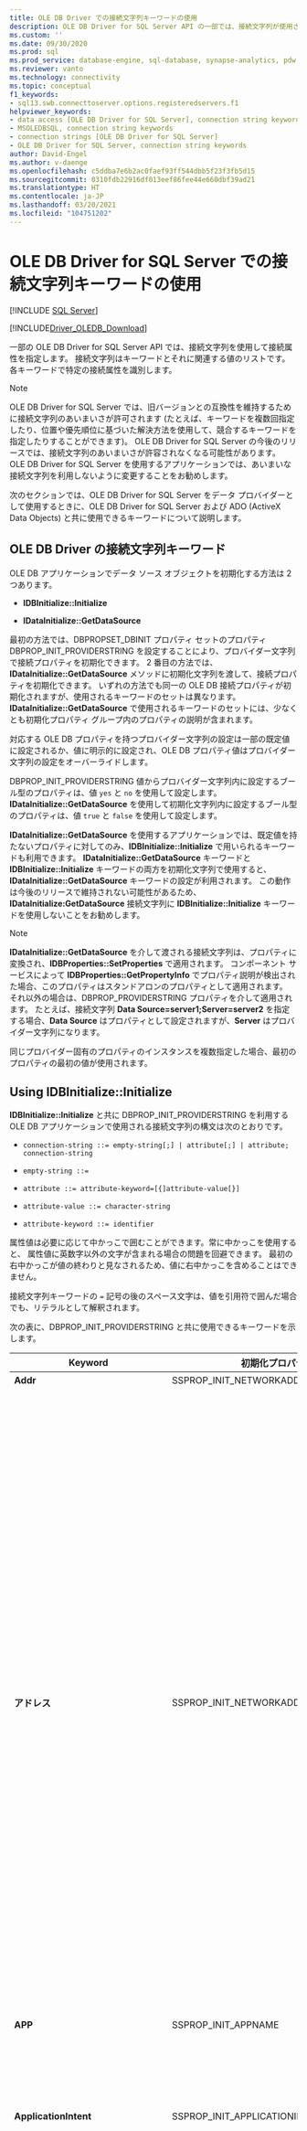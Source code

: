 ```yaml
---
title: OLE DB Driver での接続文字列キーワードの使用
description: OLE DB Driver for SQL Server API の一部では、接続文字列が使用されます。これは、特定の接続属性を識別するキーワードと値の一覧です。
ms.custom: ''
ms.date: 09/30/2020
ms.prod: sql
ms.prod_service: database-engine, sql-database, synapse-analytics, pdw
ms.reviewer: vanto
ms.technology: connectivity
ms.topic: conceptual
f1_keywords:
- sql13.swb.connecttoserver.options.registeredservers.f1
helpviewer_keywords:
- data access [OLE DB Driver for SQL Server], connection string keywords
- MSOLEDBSQL, connection string keywords
- connection strings [OLE DB Driver for SQL Server]
- OLE DB Driver for SQL Server, connection string keywords
author: David-Engel
ms.author: v-daenge
ms.openlocfilehash: c5ddba7e6b2ac0faef93ff544dbb5f23f3fb5d15
ms.sourcegitcommit: 0310fdb22916df013eef86fee44e660dbf39ad21
ms.translationtype: HT
ms.contentlocale: ja-JP
ms.lasthandoff: 03/20/2021
ms.locfileid: "104751202"
---
```

# <a name="using-connection-string-keywords-with-ole-db-driver-for-sql-server"></a>OLE DB Driver for SQL Server での接続文字列キーワードの使用
[!INCLUDE [SQL Server](../../../includes/applies-to-version/sql-asdb-asdbmi-asa-pdw.md)]

[!INCLUDE[Driver_OLEDB_Download](../../../includes/driver_oledb_download.md)]

  一部の OLE DB Driver for SQL Server API では、接続文字列を使用して接続属性を指定します。 接続文字列はキーワードとそれに関連する値のリストです。各キーワードで特定の接続属性を識別します。  
  
> [!NOTE]
> OLE DB Driver for SQL Server では、旧バージョンとの互換性を維持するために接続文字列のあいまいさが許可されます (たとえば、キーワードを複数回指定したり、位置や優先順位に基づいた解決方法を使用して、競合するキーワードを指定したりすることができます)。 OLE DB Driver for SQL Server の今後のリリースでは、接続文字列のあいまいさが許容されなくなる可能性があります。 OLE DB Driver for SQL Server を使用するアプリケーションでは、あいまいな接続文字列を利用しないように変更することをお勧めします。  
  
 次のセクションでは、OLE DB Driver for SQL Server をデータ プロバイダーとして使用するときに、OLE DB Driver for SQL Server および ADO (ActiveX Data Objects) と共に使用できるキーワードについて説明します。  

## <a name="ole-db-driver-connection-string-keywords"></a>OLE DB Driver の接続文字列キーワード  

 OLE DB アプリケーションでデータ ソース オブジェクトを初期化する方法は 2 つあります。  
  
-   **IDBInitialize::Initialize**  
  
-   **IDataInitialize::GetDataSource**  
  
 最初の方法では、DBPROPSET_DBINIT プロパティ セットのプロパティ DBPROP_INIT_PROVIDERSTRING を設定することにより、プロバイダー文字列で接続プロパティを初期化できます。 2 番目の方法では、**IDataInitialize::GetDataSource** メソッドに初期化文字列を渡して、接続プロパティを初期化できます。 いずれの方法でも同一の OLE DB 接続プロパティが初期化されますが、使用されるキーワードのセットは異なります。 **IDataInitialize::GetDataSource** で使用されるキーワードのセットには、少なくとも初期化プロパティ グループ内のプロパティの説明が含まれます。  
  
 対応する OLE DB プロパティを持つプロバイダー文字列の設定は一部の既定値に設定されるか、値に明示的に設定され、OLE DB プロパティ値はプロバイダー文字列の設定をオーバーライドします。  
  
 DBPROP_INIT_PROVIDERSTRING 値からプロバイダー文字列内に設定するブール型のプロパティは、値 `yes` と `no` を使用して設定します。 **IDataInitialize::GetDataSource** を使用して初期化文字列内に設定するブール型のプロパティは、値 `true` と `false` を使用して設定します。  
  
 **IDataInitialize::GetDataSource** を使用するアプリケーションでは、既定値を持たないプロパティに対してのみ、**IDBInitialize::Initialize** で用いられるキーワードも利用できます。 **IDataInitialize::GetDataSource** キーワードと **IDBInitialize::Initialize** キーワードの両方を初期化文字列で使用すると、**IDataInitialize::GetDataSource** キーワードの設定が利用されます。 この動作は今後のリリースで維持されない可能性があるため、**IDataInitialize:GetDataSource** 接続文字列に **IDBInitialize::Initialize** キーワードを使用しないことをお勧めします。  
  
> [!NOTE]  
>  **IDataInitialize::GetDataSource** を介して渡される接続文字列は、プロパティに変換され、**IDBProperties::SetProperties** で適用されます。 コンポーネント サービスによって **IDBProperties::GetPropertyInfo** でプロパティ説明が検出された場合、このプロパティはスタンドアロンのプロパティとして適用されます。 それ以外の場合は、DBPROP_PROVIDERSTRING プロパティを介して適用されます。 たとえば、接続文字列 **Data Source=server1;Server=server2** を指定する場合、**Data Source** はプロパティとして設定されますが、**Server** はプロバイダー文字列になります。  
  
 同じプロバイダー固有のプロパティのインスタンスを複数指定した場合、最初のプロパティの最初の値が使用されます。  

## <a name="using-idbinitializeinitialize"></a>Using IDBInitialize::Initialize

 **IDBInitialize::Initialize** と共に DBPROP_INIT_PROVIDERSTRING を利用する OLE DB アプリケーションで使用される接続文字列の構文は次のとおりです。  
  
 - `connection-string ::= empty-string[;] | attribute[;] | attribute; connection-string`  
  
 - `empty-string ::=`  
  
 - `attribute ::= attribute-keyword=[{]attribute-value[}]`  
  
 - `attribute-value ::= character-string`  
  
 - `attribute-keyword ::= identifier`  
  
 属性値は必要に応じて中かっこで囲むことができます。常に中かっこを使用すると、 属性値に英数字以外の文字が含まれる場合の問題を回避できます。 最初の右中かっこが値の終わりと見なされるため、値に右中かっこを含めることはできません。  
  
 接続文字列キーワードの `=` 記号の後のスペース文字は、値を引用符で囲んだ場合でも、リテラルとして解釈されます。  
  
 次の表に、DBPROP_INIT_PROVIDERSTRING と共に使用できるキーワードを示します。  
  
|Keyword|初期化プロパティ|説明|  
|-------------|-----------------------------|-----------------|  
|**Addr**|SSPROP_INIT_NETWORKADDRESS|**Address** のシノニム。|  
|**アドレス**|SSPROP_INIT_NETWORKADDRESS|[!INCLUDE[ssNoVersion](../../../includes/ssnoversion-md.md)] のインスタンスを実行しているサーバーのネットワーク アドレス。 **Address** は、通常、サーバーのネットワーク名ですが、パイプ、IP アドレス、または TCP/IP ポートとソケット アドレスなど、他の名前を指定してもかまいません。<br /><br /> IP アドレスを指定する場合は、[!INCLUDE[ssNoVersion](../../../includes/ssnoversion-md.md)] 構成マネージャーで TCP/IP または名前付きパイプ プロトコルが有効になっていることを確認します。<br /><br /> OLE DB Driver for SQL Server を使用する場合、**Address** の値が、接続文字列で **Server** に渡される値より優先されます。 `Address=;` の場合は、**Server** キーワードで指定されているサーバーに接続されますが、`Address= ;, Address=.;`、`Address=localhost;`、および `Address=(local);` の場合はすべて、ローカル サーバーに接続されることにも注意してください。<br /><br /> **Address** キーワードの完全な構文は次のとおりです。<br /><br /> [_protocol_ **:** ]_Address_[ **,** _port &#124;\pipe\pipename_]<br /><br /> _protocol_ には、 **tcp** (TCP/IP)、 **lpc** (共有メモリ)、または **np** (名前付きパイプ) を指定できます。 プロトコルの詳細については、「[クライアント プロトコルの構成](../../../database-engine/configure-windows/configure-client-protocols.md)」を参照してください。<br /><br /> _protocol_ も **Network** キーワードも指定されない場合、OLE DB Driver for SQL Server では [!INCLUDE[ssNoVersion](../../../includes/ssnoversion-md.md)] 構成マネージャーで指定されたプロトコルの順序が使用されます。<br /><br /> *port* は、指定したサーバー上の接続先のポートです。 既定では、[!INCLUDE[ssNoVersion](../../../includes/ssnoversion-md.md)] はポート 1433 を使用します。|   
|**APP**|SSPROP_INIT_APPNAME|アプリケーションを識別する文字列。|  
|**ApplicationIntent**|SSPROP_INIT_APPLICATIONINTENT|アプリケーションがサーバーに接続するときのワークロードのタイプを宣言します。 設定可能な値は `ReadOnly` および `ReadWrite` です。<br /><br /> 既定では、 `ReadWrite`です。 [!INCLUDE[ssHADR](../../../includes/sshadr-md.md)] の OLE DB Driver for SQL Server によるサポートの詳細については、「[OLE DB Driver for SQL Server の高可用性、ディザスター リカバリーに関するサポート](../features/oledb-driver-for-sql-server-support-for-high-availability-disaster-recovery.md)」を参照してください。|  
|**AttachDBFileName**|SSPROP_INIT_FILENAME|アタッチできるデータベースのプライマリ ファイルの名前 (完全なパス名を含む)。 **AttachDBFileName** を使用するには、プロバイダー文字列の Database キーワードでデータベース名を指定する必要もあります。 データベースが以前にアタッチされていた場合、[!INCLUDE[ssNoVersion](../../../includes/ssnoversion-md.md)] により再アタッチされることはありません (アタッチされたデータベースがその接続の既定のデータベースとして使用されます)。|  
|**Authentication**<a href="#table1_1"><sup id="table1_authmode">**1**</sup></a>|SSPROP_AUTH_MODE|使用される SQL または Active Directory 認証を指定します。 有効な値は次のとおりです。<br/><ul><li>`(not set)`:他のキーワードによって決定される認証モード。</li><li>`ActiveDirectoryPassword:` Azure Active Directory の ID によるユーザー ID とパスワードの認証。</li><li>`ActiveDirectoryIntegrated:` Azure Active Directory の ID による統合認証。</li><br/>**注:** `ActiveDirectoryIntegrated` キーワードは、SQL Server に対する Windows 認証でも使用できます。 これは、`Integrated Security` (または `Trusted_Connection`) 認証キーワードに代わるものです。 `Integrated Security` (または `Trusted_Connection`) キーワードまたはそれに対応するプロパティを使用するアプリケーションで、`Authentication` キーワード (またはそれに対応するプロパティ) の値を `ActiveDirectoryIntegrated` に設定して、新しい暗号化および証明書の検証の動作を有効にすることを **お勧め** します。<br/><br/><li>`ActiveDirectoryInteractive:` Azure Active Directory の ID による対話型認証。 この方法では、Azure Multi-Factor Authentication (MFA) がサポートされます。 </li><li>`ActiveDirectoryMSI:` [マネージド ID (MSI)](/azure/active-directory/managed-identities-azure-resources/overview) の認証。 ユーザー割り当て ID の場合、ユーザー ID はユーザー ID のオブジェクト ID に設定する必要があります。</li><li>`ActiveDirectoryServicePrincipal:` Azure Active Directory サービス プリンシパルを使用した認証。 ユーザー ID はアプリケーション (クライアント) ID に設定する必要があります。 パスワードはアプリケーション (クライアント) シークレットに設定する必要があります。</li><li>`SqlPassword:` ユーザー ID とパスワードを使用した認証。</li><br/>**注:** `SQL Server` 認証を使用するアプリケーションで、`Authentication` キーワード (またはそれに対応するプロパティ) の値を `SqlPassword` に設定して、[新しい暗号化および証明書の検証の動作](../features/using-azure-active-directory.md#encryption-and-certificate-validation)を有効にすることを **お勧め** します。</ul>|
|**自動翻訳**|SSPROP_INIT_AUTOTRANSLATE|**AutoTranslate** のシノニム。|  
|**AutoTranslate**|SSPROP_INIT_AUTOTRANSLATE|OEM/ANSI 文字の変換を構成します。 認識される値は `yes` と `no` です。|  
|**[データベース]**|DBPROP_INIT_CATALOG|データベース名です。|  
|**DataTypeCompatibility**|SSPROP_INIT_DATATYPECOMPATIBILITY|使用するデータ型処理モードを指定します。 認識される値は、プロバイダー データ型を示す `0` と SQL Server 2000 データ型を示す `80` です。|  
|**Encrypt**<a href="#table1_1"><sup>**1**</sup></a>|SSPROP_INIT_ENCRYPT|データをネットワークに送信する前に暗号化するかどうかを指定します。 設定可能な値は `yes` および `no` です。 既定値は `no` です。|  
|**FailoverPartner**|SSPROP_INIT_FAILOVERPARTNER|データベース ミラーリングに使用するフェールオーバー サーバーの名前。|  
|**FailoverPartnerSPN**|SSPROP_INIT_FAILOVERPARTNERSPN|フェールオーバー パートナーの SPN。 既定値は空の文字列です。 空の文字列を使用すると、OLE DB Driver for SQL Server ではプロバイダーが生成した SPN が既定値として使用されます。|  
|**Language**|SSPROPT_INIT_CURRENTLANGUAGE|[!INCLUDE[ssNoVersion](../../../includes/ssnoversion-md.md)] 言語。|  
|**MarsConn**|SSPROP_INIT_MARSCONNECTION|その接続で MARS (複数のアクティブな結果セット) を有効または無効にします ([!INCLUDE[ssVersion2005](../../../includes/ssversion2005-md.md)] 以降のサーバーの場合)。 設定可能な値は `yes` および `no` です。 既定値は `no` です。|  
|**MultiSubnetFailover**|SSPROP_INIT_MULTISUBNETFAILOVER|[!INCLUDE[ssNoVersion](../../../includes/ssnoversion-md.md)] 可用性グループまたは [!INCLUDE[ssNoVersion](../../../includes/ssnoversion-md.md)] フェールオーバー クラスター インスタンスの可用性グループ リスナーに接続する際には、必ず **MultiSubnetFailover=Yes** を指定してください。 **MultiSubnetFailover=Yes** の場合、(現在) アクティブなサーバーをより迅速に検出し、接続するように OLE DB Driver for SQL Server が構成されます。 設定可能な値は `Yes` および `No` です。 既定では、 `No`です。 次に例を示します。<br /><br /> `MultiSubnetFailover=Yes`<br /><br /> [!INCLUDE[ssHADR](../../../includes/sshadr-md.md)] の OLE DB Driver for SQL Server によるサポートの詳細については、「[OLE DB Driver for SQL Server の高可用性、ディザスター リカバリーに関するサポート](../../oledb/features/oledb-driver-for-sql-server-support-for-high-availability-disaster-recovery.md)」を参照してください。|  
|**Net**|SSPROP_INIT_NETWORKLIBRARY|**Network** のシノニム。|  
|**Network**|SSPROP_INIT_NETWORKLIBRARY|組織内の [!INCLUDE[ssNoVersion](../../../includes/ssnoversion-md.md)] インスタンスへの接続を確立するために使用するネットワーク ライブラリ。|  
|**Network Library**|SSPROP_INIT_NETWORKLIBRARY|**Network** のシノニム。|  
|**PacketSize**|SSPROP_INIT_PACKETSIZE|表形式データ ストリーム (TDS) パケット サイズ。 既定値は 0 です (実際の値はサーバーによって決定されます)。|  
|**PersistSensitive**|DBPROP_AUTH_PERSIST_SENSITIVE_AUTHINFO|文字列 `yes` と `no` を値として受け取ります。 `no` が使用される場合、データ ソース オブジェクトには機密の認証情報を保持できません|  
|**PWD**|DBPROP_AUTH_PASSWORD|[!INCLUDE[ssNoVersion](../../../includes/ssnoversion-md.md)] のログイン パスワード。|  
|**[サーバー]**|DBPROP_INIT_DATASOURCE|[!INCLUDE[ssNoVersion](../../../includes/ssnoversion-md.md)] のインスタンスの名前。 ネットワーク上のサーバーの名前、IP アドレス、または [!INCLUDE[ssNoVersion](../../../includes/ssnoversion-md.md)] 構成マネージャーの別名を指定する必要があります。<br /><br /> 指定されなかった場合は、ローカル コンピューター上にある既定のインスタンスに接続します。<br /><br /> **Address** キーワードは、**Server** キーワードをオーバーライドします。<br /><br /> 次のいずれかを指定することで、ローカル サーバー上の既定のインスタンスに接続できます。<br /><br /> **Server=;**<br /><br /> **Server=.;**<br /><br /> **Server=(local);**<br /><br /> **Server=(local);**<br /><br /> **Server=(localhost);**<br /><br /> **Server=(localdb)\\** *instancename* **;**<br /><br /> LocalDB のサポートの詳細については、「[LocalDB 用 OLE DB Driver for SQL Server のサポート](../../oledb/features/oledb-driver-for-sql-server-support-for-localdb.md)」を参照してください。<br /><br /> 名前付きインスタンスを指定する[!INCLUDE[ssNoVersion](../../../includes/ssnoversion-md.md)]、追加 **\\** _InstanceName_ します。<br /><br /> サーバーを指定しなかった場合は、ローカル コンピューター上にある既定のインスタンスに接続されます。<br /><br /> IP アドレスを指定する場合は、[!INCLUDE[ssNoVersion](../../../includes/ssnoversion-md.md)] 構成マネージャーで TCP/IP または名前付きパイプ プロトコルが有効になっていることを確認します。<br /><br /> **Server** キーワードの完全な構文は次のとおりです。<br /><br /> **Server=** ["_プロトコル_" **:** ]"*サーバー*"[ **,** "_ポート_"]<br /><br /> _protocol_ には、 **tcp** (TCP/IP)、 **lpc** (共有メモリ)、または **np** (名前付きパイプ) を指定できます。<br /><br /> 名前付きパイプを指定する例を次に示します。<br /><br /> `np:\\.\pipe\MSSQL$MYINST01\sql\query`<br /><br /> 上の行では、名前付きパイプのプロトコル (`np`)、ローカル コンピューター上の名前付きパイプ (`\\.\pipe`)、[!INCLUDE[ssNoVersion](../../../includes/ssnoversion-md.md)] インスタンスの名前 (`MSSQL$MYINST01`)、および名前付きパイプの既定の名前 (`sql/query`) を指定しています。<br /><br /> *protocol* も **Network** キーワードも指定されない場合、OLE DB Driver for SQL Server では [!INCLUDE[ssNoVersion](../../../includes/ssnoversion-md.md)] 構成マネージャーで指定されたプロトコルの順序が使用されます。<br /><br /> *port* は、指定したサーバー上の接続先のポートです。 既定では、[!INCLUDE[ssNoVersion](../../../includes/ssnoversion-md.md)] はポート 1433 を使用します。<br /><br /> OLE DB Driver for SQL Server を使用する場合、接続文字列の **Server** に渡される値の先頭のスペースは無視されます。|   
|**ServerSPN**|SSPROP_INIT_SERVERSPN|サーバーの SPN。 既定値は空の文字列です。 空の文字列を使用すると、OLE DB Driver for SQL Server ではプロバイダーが生成した SPN が既定値として使用されます。|  
|**タイムアウト**|DBPROP_INIT_TIMEOUT|データ ソースの初期化が完了するのを待機する秒数。|  
|**TransparentNetworkIPResolution**|SSPROP_INIT_TNIR|ホスト名の解決された最初の IP が応答せず、ホスト名に複数の IP が関連付けられている場合は、接続シーケンスに影響があります。 TNIR では、MultiSubnetFailover と連動して、さまざまな接続シーケンスが提供されます。 設定可能な値は `Yes` および `No` です。 既定値は `Yes` です。 詳しくは、「[透過的なネットワーク IP の解決の使用](../../oledb/features/using-transparent-network-ip-resolution.md)」をご覧ください。|  
|**Trusted_Connection**|DBPROP_AUTH_INTEGRATED|`yes` の場合、ログインの検証に Windows 認証を使用するように OLE DB Driver for SQL Server に指示します。 それ以外の場合は、OLE DB Driver for SQL Server により、ログインの検証に [!INCLUDE[ssNoVersion](../../../includes/ssnoversion-md.md)] のユーザー名とパスワードが使用されるため、UID キーワードと PWD キーワードを指定する必要があります。|  
|**TrustServerCertificate**<a href="#table1_1"><sup>**1**</sup></a>|SSPROP_INIT_TRUST_SERVER_CERTIFICATE|文字列 `yes` と `no` を値として受け取ります。 既定値は `no` です。これはサーバー証明書が検証されることを示します。|  
|**UID**|DBPROP_AUTH_USERID|[!INCLUDE[ssNoVersion](../../../includes/ssnoversion-md.md)] のログイン名。|  
|**UseFMTONLY**|SSPROP_INIT_USEFMTONLY|[!INCLUDE[ssSQL11](../../../includes/sssql11-md.md)] およびそれ以降に接続する場合のメタデータの取得方法を制御します。 設定可能な値は `yes` および `no` です。 既定値は `no` です。<br /><br />既定では、OLE DB Driver for SQL Server は [sp_describe_first_result_set](../../../relational-databases/system-stored-procedures/sp-describe-first-result-set-transact-sql.md) および [sp_describe_undeclared_parameters](../../../relational-databases/system-stored-procedures/sp-describe-undeclared-parameters-transact-sql.md) ストアド プロシージャを使用して、メタデータを取得します。 これらのストアド プロシージャにはいくつかの制限があります (たとえば、一時テーブルで操作するとエラーが発生します)。 **UseFMTONLY** を `yes` に設定すると、[SET FMTONLY](../../../t-sql/statements/set-fmtonly-transact-sql.md) を使用して代わりにメタデータを取得するようにドライバーに指示されます。|  
|**UseProcForPrepare**|SSPROP_INIT_USEPROCFORPREP|OLE DB Driver for SQL Server では、このキーワードは非推奨とされ、その設定は無視されます。|  
|**WSID**|SSPROP_INIT_WSID|ワークステーション ID。|  
  
<b id="table1_1">[1]:</b>セキュリティを強化するために、認証またはアクセス トークンの初期化プロパティまたはそれに対応する接続文字列キーワードを使用する場合の、暗号化と証明書の検証の動作が変更されます。 詳細については、「[Encryption and certificate validation](../features/using-azure-active-directory.md#encryption-and-certificate-validation)」 (暗号化と証明書の検証) を参照してください。

## <a name="using-idatainitializegetdatasource"></a>Using IDataInitialize::GetDataSource

 **IDataInitialize::GetDataSource** を利用する OLE DB アプリケーションで使用される接続文字列の構文は次のとおりです。  
  
 - `connection-string ::= empty-string[;] | attribute[;] | attribute; connection-string`  
  
 - `empty-string ::=`  
  
 - `attribute ::= attribute-keyword=[quote]attribute-value[quote]`  
  
 - `attribute-value ::= character-string`  
  
 - `attribute-keyword ::= identifier`  
  
 - `quote ::= " | '`  
  
 プロパティの使用方法は、プロパティのスコープで許可される構文に従っている必要があります。 たとえば、**WSID** では中かっこ ( **{}** ) の引用符を使用し、**Application Name** では一重 ( **'** ) または二重 ( **"** ) 引用符を使用します。 引用符で囲むことができるのは、文字列のプロパティのみです。 整数または列挙のプロパティを引用符で囲むと、`Connection String does not conform to OLE DB specification` エラーになります。  
  
 属性値は必要に応じて一重引用符または二重引用符で囲むことができます。常にこれらの引用符を使用すると、 値に英数字以外の文字が含まれる場合の問題を回避できます。 文字を引用符で囲む場合、二重引用符を使用すれば、値の中に含めることもできます。  
  
 接続文字列キーワードの等号 (=) の後のスペース文字は、値を引用符で囲んだ場合でも、リテラルとして解釈されます。  
  
 接続文字列に次の表のプロパティが複数含まれている場合は、最後のプロパティの値が使用されます。  
  
 次の表では、**IDataInitialize::GetDataSource** と共に使用できるキーワードについて説明します。  
  
|Keyword|初期化プロパティ|説明|  
|-------------|-----------------------------|-----------------|  
|**Access Token**<a href="#table2_1"><sup id="table2_accesstoken">**1**</sup></a>|SSPROP_AUTH_ACCESS_TOKEN|Azure Active Directory に対する認証に使用するアクセス トークン。 <br/><br/>**注:** このキーワードを指定し、`UID`、`PWD`、`Trusted_Connection`、または `Authentication` 接続文字列キーワードまたはそれに対応するプロパティ/キーワードも指定すると、エラーになります。|
|**アプリケーション名**|SSPROP_INIT_APPNAME|アプリケーションを識別する文字列。|  
|**Application Intent**|SSPROP_INIT_APPLICATIONINTENT|アプリケーションがサーバーに接続するときのワークロードのタイプを宣言します。 設定可能な値は `ReadOnly` および `ReadWrite` です。<br /><br /> 既定では、 `ReadWrite`です。 [!INCLUDE[ssHADR](../../../includes/sshadr-md.md)] の OLE DB Driver for SQL Server によるサポートの詳細については、「[OLE DB Driver for SQL Server の高可用性、ディザスター リカバリーに関するサポート](../features/oledb-driver-for-sql-server-support-for-high-availability-disaster-recovery.md)」を参照してください。|  
|**Authentication**<a href="#table2_1"><sup>**1**</sup></a>|SSPROP_AUTH_MODE|使用される SQL または Active Directory 認証を指定します。 有効な値は次のとおりです。<br/><ul><li>`(not set)`:他のキーワードによって決定される認証モード。</li><li>`ActiveDirectoryPassword:` Azure Active Directory の ID によるユーザー ID とパスワードの認証。</li><li>`ActiveDirectoryIntegrated:` Azure Active Directory の ID による統合認証。</li><br/>**注:** `ActiveDirectoryIntegrated` キーワードは、SQL Server に対する Windows 認証でも使用できます。 これは、`Integrated Security` (または `Trusted_Connection`) 認証キーワードに代わるものです。 `Integrated Security` (または `Trusted_Connection`) キーワードまたはそれに対応するプロパティを使用するアプリケーションで、`Authentication` キーワード (またはそれに対応するプロパティ) の値を `ActiveDirectoryIntegrated` に設定して、新しい暗号化および証明書の検証の動作を有効にすることを **お勧め** します。<br/><br/><li>`ActiveDirectoryInteractive:` Azure Active Directory の ID による対話型認証。 この方法では、Azure Multi-Factor Authentication (MFA) がサポートされます。 </li><li>`ActiveDirectoryMSI:` [マネージド ID (MSI)](/azure/active-directory/managed-identities-azure-resources/overview) の認証。 ユーザー割り当て ID の場合、ユーザー ID はユーザー ID のオブジェクト ID に設定する必要があります。</li><li>`ActiveDirectoryServicePrincipal:` Azure Active Directory サービス プリンシパルを使用した認証。 ユーザー ID はアプリケーション (クライアント) ID に設定する必要があります。 パスワードはアプリケーション (クライアント) シークレットに設定する必要があります。</li><li>`SqlPassword:` ユーザー ID とパスワードを使用した認証。</li><br/>**注:** `SQL Server` 認証を使用するアプリケーションで、`Authentication` キーワード (またはそれに対応するプロパティ) の値を `SqlPassword` に設定して、[新しい暗号化および証明書の検証の動作](../features/using-azure-active-directory.md#encryption-and-certificate-validation)を有効にすることを **お勧め** します。</ul>|
|**自動翻訳**|SSPROP_INIT_AUTOTRANSLATE|**AutoTranslate** のシノニム。|  
|**AutoTranslate**|SSPROP_INIT_AUTOTRANSLATE|OEM/ANSI 文字の変換を構成します。 認識される値は `true` と `false` です。|  
|**Connect Timeout**|DBPROP_INIT_TIMEOUT|データ ソースの初期化が完了するのを待機する秒数。|  
|**Current Language**|SSPROPT_INIT_CURRENTLANGUAGE|[!INCLUDE[ssNoVersion](../../../includes/ssnoversion-md.md)] 言語の名前。|  
|**データ ソース**|DBPROP_INIT_DATASOURCE|組織内の [!INCLUDE[ssNoVersion](../../../includes/ssnoversion-md.md)] インスタンスの名前。<br /><br /> 指定されなかった場合は、ローカル コンピューター上にある既定のインスタンスに接続します。<br /><br /> 有効なアドレス構文の詳細については、このトピックの **Server** キーワードに関する説明を参照してください。|  
|**DataTypeCompatibility**|SSPROP_INIT_DATATYPECOMPATIBILITY|使用するデータ型処理モードを指定します。 認識される値は、プロバイダー データ型を示す `0` と [!INCLUDE[ssVersion2000](../../../includes/ssversion2000-md.md)] データ型を示す `80` です。|  
|**Failover Partner**|SSPROP_INIT_FAILOVERPARTNER|データベース ミラーリングに使用するフェールオーバー サーバーの名前。|  
|**Failover Partner SPN**|SSPROP_INIT_FAILOVERPARTNERSPN|フェールオーバー パートナーの SPN。 既定値は空の文字列です。 空の文字列を使用すると、OLE DB Driver for SQL Server ではプロバイダーが生成した SPN が既定値として使用されます。|  
|**初期カタログ**|DBPROP_INIT_CATALOG|データベース名です。|  
|**初期ファイル名**|SSPROP_INIT_FILENAME|アタッチできるデータベースのプライマリ ファイルの名前 (完全なパス名を含む)。 **AttachDBFileName** を使用するには、プロバイダー文字列の DATABASE キーワードでデータベース名を指定する必要もあります。 データベースが以前にアタッチされていた場合、[!INCLUDE[ssNoVersion](../../../includes/ssnoversion-md.md)] により再アタッチされることはありません (アタッチされたデータベースがその接続の既定のデータベースとして使用されます)。|  
|**統合セキュリティ**|DBPROP_AUTH_INTEGRATED|Windows 認証の値 `SSPI` を受け取ります。|  
|**MARS Connection**|SSPROP_INIT_MARSCONNECTION|その接続で MARS (複数のアクティブな結果セット) を有効または無効にします。 認識される値は `true` と `false` です。 既定では、 `false`です。|  
|**MultiSubnetFailover**|SSPROP_INIT_MULTISUBNETFAILOVER|[!INCLUDE[ssNoVersion](../../../includes/ssnoversion-md.md)] 可用性グループまたは [!INCLUDE[ssNoVersion](../../../includes/ssnoversion-md.md)] フェールオーバー クラスター インスタンスの可用性グループ リスナーに接続する際には、必ず **MultiSubnetFailover=True** を指定してください。 **MultiSubnetFailover=True** の場合、(現在) アクティブなサーバーをより迅速に検出し、接続するように OLE DB Driver for SQL Server が構成されます。 設定可能な値は `True` および `False` です。 既定では、 `False`です。 次に例を示します。<br /><br /> `MultiSubnetFailover=True`<br /><br /> [!INCLUDE[ssHADR](../../../includes/sshadr-md.md)] の OLE DB Driver for SQL Server によるサポートの詳細については、「[OLE DB Driver for SQL Server の高可用性、ディザスター リカバリーに関するサポート](../features/oledb-driver-for-sql-server-support-for-high-availability-disaster-recovery.md)」を参照してください。|  
|**Network Address**|SSPROP_INIT_NETWORKADDRESS|組織内の [!INCLUDE[ssNoVersion](../../../includes/ssnoversion-md.md)] インスタンスのネットワーク アドレス。<br /><br /> 有効なアドレス構文の詳細については、このトピックの **Address** キーワードに関する説明を参照してください。|  
|**Network Library**|SSPROP_INIT_NETWORKLIBRARY|組織内の [!INCLUDE[ssNoVersion](../../../includes/ssnoversion-md.md)] インスタンスへの接続を確立するために使用するネットワーク ライブラリ。|  
|**Packet Size**|SSPROP_INIT_PACKETSIZE|表形式データ ストリーム (TDS) パケット サイズ。 既定値は 0 です (実際の値はサーバーによって決定されます)。|  
|**パスワード**|DBPROP_AUTH_PASSWORD|[!INCLUDE[ssNoVersion](../../../includes/ssnoversion-md.md)] のログイン パスワード。|  
|**Persist Security Info**|DBPROP_AUTH_PERSIST_SENSITIVE_AUTHINFO|文字列 `true` と `false` を値として受け取ります。 `false` の場合、データ ソース オブジェクトには機密の認証情報を保持できません|  
|**プロバイダー**||OLE DB Driver for SQL Server では、これを "MSOLEDBSQL" にする必要があります。|  
|**Server SPN**|SSPROP_INIT_SERVERSPN|サーバーの SPN。 既定値は空の文字列です。 空の文字列を使用すると、OLE DB Driver for SQL Server ではプロバイダーが生成した SPN が既定値として使用されます。|  
|**TransparentNetworkIPResolution**|SSPROP_INIT_TNIR|ホスト名の解決された最初の IP が応答せず、ホスト名に複数の IP が関連付けられている場合は、接続シーケンスに影響があります。 TNIR では、MultiSubnetFailover と連動して、さまざまな接続シーケンスが提供されます。 設定可能な値は `True` および `False` です。 既定値は `True` です。 詳しくは、「[透過的なネットワーク IP の解決の使用](../../oledb/features/using-transparent-network-ip-resolution.md)」をご覧ください。|  
|**Trust Server Certificate**<a href="#table2_1"><sup>**1**</sup></a>|SSPROP_INIT_TRUST_SERVER_CERTIFICATE|文字列 `true` と `false` を値として受け取ります。 既定値は `false` です。これはサーバー証明書が検証されることを示します。|  
|**Use Encryption for Data**<a href="#table2_1"><sup>**1**</sup></a>|SSPROP_INIT_ENCRYPT|データをネットワークに送信する前に暗号化するかどうかを指定します。 設定可能な値は `true` および `false` です。 既定値は `false` です。|  
|**Use FMTONLY**|SSPROP_INIT_USEFMTONLY|[!INCLUDE[ssSQL11](../../../includes/sssql11-md.md)] およびそれ以降に接続する場合のメタデータの取得方法を制御します。 設定可能な値は `true` および `false` です。 既定値は `false` です。<br /><br />既定では、OLE DB Driver for SQL Server は [sp_describe_first_result_set](../../../relational-databases/system-stored-procedures/sp-describe-first-result-set-transact-sql.md) および [sp_describe_undeclared_parameters](../../../relational-databases/system-stored-procedures/sp-describe-undeclared-parameters-transact-sql.md) ストアド プロシージャを使用して、メタデータを取得します。 これらのストアド プロシージャにはいくつかの制限があります (たとえば、一時テーブルで操作するとエラーが発生します)。 **Use FMTONLY** を `true` に設定すると、[SET FMTONLY](../../../t-sql/statements/set-fmtonly-transact-sql.md) を使用して代わりにメタデータを取得するようにドライバーに指示されます。|  
|**[ユーザー ID]**|DBPROP_AUTH_USERID|[!INCLUDE[ssNoVersion](../../../includes/ssnoversion-md.md)] のログイン名。|  
|**Workstation ID**|SSPROP_INIT_WSID|ワークステーション ID。|  
  
<b id="table2_1">[1]:</b>セキュリティを強化するために、認証/アクセス トークンの初期化プロパティまたはそれに対応する接続文字列キーワードを使用する場合の、暗号化と証明書の検証の動作が変更されています。 詳細については、「[暗号化と証明書の検証](../features/using-azure-active-directory.md#encryption-and-certificate-validation)」を参照してください。

 > [!NOTE]
 > 接続文字列には、`Old Password` プロパティにより SSPROP_AUTH_OLD_PASSWORD が設定されます。これは現在の (期限切れの可能性がある) パスワードで、プロバイダー文字列のプロパティから使用することはできません。  
  
## <a name="activex-data-objects-ado-connection-string-keywords"></a>ADO (ActiveX Data Objects) の接続文字列のキーワード  

 ADO アプリケーションでは、**ADODBConnection** オブジェクトの **ConnectionString** プロパティが設定されるか、**ADODBConnection** オブジェクトの **Open** メソッドにパラメーターとして接続文字列が指定されます。  
  
 また、ADO アプリケーションでは、既定値がないプロパティにのみ、OLE DB **IDBInitialize::Initialize** メソッドで使用されるキーワードを利用できます。 アプリケーションにより、初期化文字列で ADO キーワードと **IDBInitialize::Initialize** キーワードが両方とも使われている場合、ADO キーワードの設定が使用されます。 アプリケーションでは ADO 接続文字列キーワードのみを使用することをお勧めします。  
  
 ADO で使用される接続文字列の構文を次に示します。  
  
 - `connection-string ::= empty-string[;] | attribute[;] | attribute; connection-string`  
  
 - `empty-string ::=`  
  
 - `attribute ::= attribute-keyword=["]attribute-value["]`  
  
 - `attribute-value ::= character-string`  
  
 - `attribute-keyword ::= identifier`  
  
 属性値は必要に応じて二重引用符で囲むことができます。常に二重引用符を使用すると、 値に英数字以外の文字が含まれる場合の問題を回避できます。 属性値に二重引用符を含めることはできません。  
  
 次の表に、ADO 接続文字列と共に使用できるキーワードを示します。  
  
|Keyword|初期化プロパティ|説明|  
|-------------|-----------------------------|-----------------|  
|**Access Token**<a href="#table3_1"><sup id="table3_accesstoken">**1**</sup></a>|SSPROP_AUTH_ACCESS_TOKEN|Azure Active Directory に対する認証に使用するアクセス トークン。<br/><br/>**注:** このキーワードを指定し、`UID`、`PWD`、`Trusted_Connection`、または `Authentication` 接続文字列キーワードまたはそれに対応するプロパティ/キーワードも指定すると、エラーになります。|
|**Application Intent**|SSPROP_INIT_APPLICATIONINTENT|アプリケーションがサーバーに接続するときのワークロードのタイプを宣言します。 設定可能な値は `ReadOnly` および `ReadWrite` です。<br /><br /> 既定では、 `ReadWrite`です。 [!INCLUDE[ssHADR](../../../includes/sshadr-md.md)] の OLE DB Driver for SQL Server によるサポートの詳細については、「[OLE DB Driver for SQL Server の高可用性、ディザスター リカバリーに関するサポート](../features/oledb-driver-for-sql-server-support-for-high-availability-disaster-recovery.md)」を参照してください。|  
|**アプリケーション名**|SSPROP_INIT_APPNAME|アプリケーションを識別する文字列。|  
|**Authentication**<a href="#table3_1"><sup>**1**</sup></a>|SSPROP_AUTH_MODE|使用される SQL または Active Directory 認証を指定します。 有効な値は次のとおりです。<br/><ul><li>`(not set)`:他のキーワードによって決定される認証モード。</li><li>`ActiveDirectoryPassword:` Azure Active Directory の ID によるユーザー ID とパスワードの認証。</li><li>`ActiveDirectoryIntegrated:` Azure Active Directory の ID による統合認証。</li><br/>**注:** `ActiveDirectoryIntegrated` キーワードは、SQL Server に対する Windows 認証でも使用できます。 これは、`Integrated Security` (または `Trusted_Connection`) 認証キーワードに代わるものです。 `Integrated Security` (または `Trusted_Connection`) キーワードまたはそれに対応するプロパティを使用するアプリケーションで、`Authentication` キーワード (またはそれに対応するプロパティ) の値を `ActiveDirectoryIntegrated` に設定して、新しい暗号化および証明書の検証の動作を有効にすることを **お勧め** します。<br/><br/><li>`ActiveDirectoryInteractive:` Azure Active Directory の ID による対話型認証。 この方法では、Azure Multi-Factor Authentication (MFA) がサポートされます。 </li><li>`ActiveDirectoryMSI:` [マネージド ID (MSI)](/azure/active-directory/managed-identities-azure-resources/overview) の認証。 ユーザー割り当て ID の場合、ユーザー ID はユーザー ID のオブジェクト ID に設定する必要があります。</li><li>`ActiveDirectoryServicePrincipal:` Azure Active Directory サービス プリンシパルを使用した認証。 ユーザー ID はアプリケーション (クライアント) ID に設定する必要があります。 パスワードはアプリケーション (クライアント) シークレットに設定する必要があります。</li><li>`SqlPassword:` ユーザー ID とパスワードを使用した認証。</li><br/>**注:** `SQL Server` 認証を使用するアプリケーションで、`Authentication` キーワード (またはそれに対応するプロパティ) の値を `SqlPassword` に設定して、[新しい暗号化および証明書の検証の動作](../features/using-azure-active-directory.md#encryption-and-certificate-validation)を有効にすることを **お勧め** します。</ul>|
|**自動翻訳**|SSPROP_INIT_AUTOTRANSLATE|**AutoTranslate** のシノニム。|  
|**AutoTranslate**|SSPROP_INIT_AUTOTRANSLATE|OEM/ANSI 文字の変換を構成します。 認識される値は `true` と `false` です。|  
|**Connect Timeout**|DBPROP_INIT_TIMEOUT|データ ソースの初期化が完了するのを待機する秒数。|  
|**Current Language**|SSPROPT_INIT_CURRENTLANGUAGE|[!INCLUDE[ssNoVersion](../../../includes/ssnoversion-md.md)] 言語の名前。|  
|**データ ソース**|DBPROP_INIT_DATASOURCE|組織内の [!INCLUDE[ssNoVersion](../../../includes/ssnoversion-md.md)] インスタンスの名前。<br /><br /> 指定されなかった場合は、ローカル コンピューター上にある既定のインスタンスに接続します。<br /><br /> 有効なアドレス構文の詳細については、このトピックの **Server** キーワードに関する説明を参照してください。|  
|**DataTypeCompatibility**|SSPROP_INIT_DATATYPECOMPATIBILITY|使用するデータ型処理モードを指定します。 認識される値は、プロバイダー データ型を示す `0` と SQL Server 2000 データ型を示す `80` です。|  
|**Failover Partner**|SSPROP_INIT_FAILOVERPARTNER|データベース ミラーリングに使用するフェールオーバー サーバーの名前。|  
|**Failover Partner SPN**|SSPROP_INIT_FAILOVERPARTNERSPN|フェールオーバー パートナーの SPN。 既定値は空の文字列です。 空の文字列を使用すると、OLE DB Driver for SQL Server ではプロバイダーが生成した SPN が既定値として使用されます。|  
|**初期カタログ**|DBPROP_INIT_CATALOG|データベース名です。|  
|**初期ファイル名**|SSPROP_INIT_FILENAME|アタッチできるデータベースのプライマリ ファイルの名前 (完全なパス名を含む)。 **AttachDBFileName** を使用するには、プロバイダー文字列の **DATABASE** キーワードでデータベース名を指定する必要もあります。 データベースが以前にアタッチされていた場合、[!INCLUDE[ssNoVersion](../../../includes/ssnoversion-md.md)] により再アタッチされることはありません (アタッチされているベースがその接続の既定のデータベースとして使用されます)。|  
|**統合セキュリティ**|DBPROP_AUTH_INTEGRATED|Windows 認証の値 `SSPI` を受け取ります。|  
|**MARS Connection**|SSPROP_INIT_MARSCONNECTION|その接続で MARS (複数のアクティブな結果セット) を有効または無効にします ([!INCLUDE[ssVersion2005](../../../includes/ssversion2005-md.md)] 以降のサーバーの場合)。 認識される値は `true` と `false` です。既定値は `false` です。|  
|**MultiSubnetFailover**|SSPROP_INIT_MULTISUBNETFAILOVER|[!INCLUDE[ssNoVersion](../../../includes/ssnoversion-md.md)] 可用性グループまたは [!INCLUDE[ssNoVersion](../../../includes/ssnoversion-md.md)] フェールオーバー クラスター インスタンスの可用性グループ リスナーに接続する際には、必ず **MultiSubnetFailover=True** を指定してください。 **MultiSubnetFailover=True** の場合、(現在) アクティブなサーバーをより迅速に検出し、接続するように OLE DB Driver for SQL Server が構成されます。 設定可能な値は `True` および `False` です。 既定では、 `False`です。 次に例を示します。<br /><br /> `MultiSubnetFailover=True`<br /><br /> [!INCLUDE[ssHADR](../../../includes/sshadr-md.md)] の OLE DB Driver for SQL Server によるサポートの詳細については、「[OLE DB Driver for SQL Server の高可用性、ディザスター リカバリーに関するサポート](../features/oledb-driver-for-sql-server-support-for-high-availability-disaster-recovery.md)」を参照してください。|  
|**Network Address**|SSPROP_INIT_NETWORKADDRESS|組織内の [!INCLUDE[ssNoVersion](../../../includes/ssnoversion-md.md)] インスタンスのネットワーク アドレス。<br /><br /> 有効なアドレス構文の詳細については、このトピックの **Address** キーワードに関する説明を参照してください。|  
|**Network Library**|SSPROP_INIT_NETWORKLIBRARY|組織内の [!INCLUDE[ssNoVersion](../../../includes/ssnoversion-md.md)] インスタンスへの接続を確立するために使用するネットワーク ライブラリ。|  
|**Packet Size**|SSPROP_INIT_PACKETSIZE|表形式データ ストリーム (TDS) パケット サイズ。 既定値は 0 です (実際の値はサーバーによって決定されます)。|  
|**パスワード**|DBPROP_AUTH_PASSWORD|[!INCLUDE[ssNoVersion](../../../includes/ssnoversion-md.md)] のログイン パスワード。|  
|**Persist Security Info**|DBPROP_AUTH_PERSIST_SENSITIVE_AUTHINFO|文字列 `true` と `false` を値として受け取ります。 `false` の場合、データ ソース オブジェクトには機密の認証情報を保持できません。|  
|**プロバイダー**||OLE DB Driver for SQL Server の場合、値は `MSOLEDBSQL` です。|  
|**Server SPN**|SSPROP_INIT_SERVERSPN|サーバーの SPN。 既定値は空の文字列です。 空の文字列を使用すると、OLE DB Driver for SQL Server ではプロバイダーが生成した SPN が既定値として使用されます。|  
|**TransparentNetworkIPResolution**|SSPROP_INIT_TNIR|ホスト名の解決された最初の IP が応答せず、ホスト名に複数の IP が関連付けられている場合は、接続シーケンスに影響があります。 TNIR では、MultiSubnetFailover と連動して、さまざまな接続シーケンスが提供されます。 設定可能な値は `True` および `False` です。 既定値は `True` です。 詳しくは、「[透過的なネットワーク IP の解決の使用](../../oledb/features/using-transparent-network-ip-resolution.md)」をご覧ください。|  
|**Trust Server Certificate**<a href="#table3_1"><sup>**1**</sup></a>|SSPROP_INIT_TRUST_SERVER_CERTIFICATE|文字列 `true` と `false` を値として受け取ります。 既定値は `false` です。これはサーバー証明書が検証されることを示します。|  
|**Use Encryption for Data**<a href="#table3_1"><sup>**1**</sup></a>|SSPROP_INIT_ENCRYPT|データをネットワークに送信する前に暗号化するかどうかを指定します。 設定可能な値は `true` および `false` です。 既定値は `false` です。|  
|**Use FMTONLY**|SSPROP_INIT_USEFMTONLY|[!INCLUDE[ssSQL11](../../../includes/sssql11-md.md)] およびそれ以降に接続する場合のメタデータの取得方法を制御します。 設定可能な値は `true` および `false` です。 既定値は `false` です。<br /><br />既定では、OLE DB Driver for SQL Server は [sp_describe_first_result_set](../../../relational-databases/system-stored-procedures/sp-describe-first-result-set-transact-sql.md) および [sp_describe_undeclared_parameters](../../../relational-databases/system-stored-procedures/sp-describe-undeclared-parameters-transact-sql.md) ストアド プロシージャを使用して、メタデータを取得します。 これらのストアド プロシージャにはいくつかの制限があります (たとえば、一時テーブルで操作するとエラーが発生します)。 **Use FMTONLY** を `true` に設定すると、[SET FMTONLY](../../../t-sql/statements/set-fmtonly-transact-sql.md) を使用して代わりにメタデータを取得するようにドライバーに指示されます。|  
|**[ユーザー ID]**|DBPROP_AUTH_USERID|[!INCLUDE[ssNoVersion](../../../includes/ssnoversion-md.md)] のログイン名。|  
|**Workstation ID**|SSPROP_INIT_WSID|ワークステーション ID。|  
  
<b id="table3_1">[1]:</b>セキュリティを強化するために、認証/アクセス トークンの初期化プロパティまたはそれに対応する接続文字列キーワードを使用する場合の、暗号化と証明書の検証の動作が変更されています。 詳細については、「[暗号化と証明書の検証](../features/using-azure-active-directory.md#encryption-and-certificate-validation)」を参照してください。

 > [!NOTE] 
 > 接続文字列の "Old Password" プロパティは SSPROP_AUTH_OLD_PASSWORD に設定され、現在の (または期限切れの) パスワードが設定されます。このパスワードをプロバイダー文字列のプロパティ経由で使用することはできません。  
  
## <a name="see-also"></a>関連項目  

 [OLE DB Driver for SQL Server を使用したアプリケーションの構築](building-applications-with-oledb-driver-for-sql-server.md)